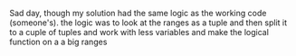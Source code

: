Sad day, though my solution had the same logic as the working code (someone's).
the logic was to look at the ranges as a tuple and then split it to a cuple of tuples and work with less variables and make the logical function on a a big ranges
